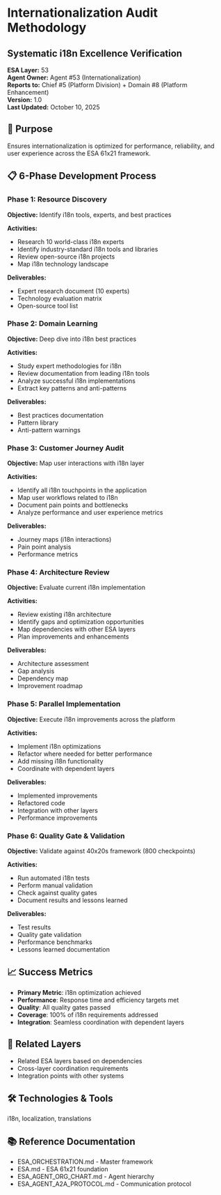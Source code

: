 # Internationalization Audit Methodology
## Systematic i18n Excellence Verification

**ESA Layer:** 53  
**Agent Owner:** Agent #53 (Internationalization)  
**Reports to:** Chief #5 (Platform Division) + Domain #8 (Platform Enhancement)  
**Version:** 1.0  
**Last Updated:** October 10, 2025

## 🎯 Purpose
Ensures internationalization is optimized for performance, reliability, and user experience across the ESA 61x21 framework.

## 📋 6-Phase Development Process

### Phase 1: Resource Discovery
**Objective:** Identify i18n tools, experts, and best practices

**Activities:**
- Research 10 world-class i18n experts
- Identify industry-standard i18n tools and libraries
- Review open-source i18n projects
- Map i18n technology landscape

**Deliverables:**
- Expert research document (10 experts)
- Technology evaluation matrix
- Open-source tool list

### Phase 2: Domain Learning
**Objective:** Deep dive into i18n best practices

**Activities:**
- Study expert methodologies for i18n
- Review documentation from leading i18n tools
- Analyze successful i18n implementations
- Extract key patterns and anti-patterns

**Deliverables:**
- Best practices documentation
- Pattern library
- Anti-pattern warnings

### Phase 3: Customer Journey Audit
**Objective:** Map user interactions with i18n layer

**Activities:**
- Identify all i18n touchpoints in the application
- Map user workflows related to i18n
- Document pain points and bottlenecks
- Analyze performance and user experience metrics

**Deliverables:**
- Journey maps (i18n interactions)
- Pain point analysis
- Performance metrics

### Phase 4: Architecture Review
**Objective:** Evaluate current i18n implementation

**Activities:**
- Review existing i18n architecture
- Identify gaps and optimization opportunities
- Map dependencies with other ESA layers
- Plan improvements and enhancements

**Deliverables:**
- Architecture assessment
- Gap analysis
- Dependency map
- Improvement roadmap

### Phase 5: Parallel Implementation
**Objective:** Execute i18n improvements across the platform

**Activities:**
- Implement i18n optimizations
- Refactor where needed for better performance
- Add missing i18n functionality
- Coordinate with dependent layers

**Deliverables:**
- Implemented improvements
- Refactored code
- Integration with other layers
- Performance improvements

### Phase 6: Quality Gate & Validation
**Objective:** Validate against 40x20s framework (800 checkpoints)

**Activities:**
- Run automated i18n tests
- Perform manual validation
- Check against quality gates
- Document results and lessons learned

**Deliverables:**
- Test results
- Quality gate validation
- Performance benchmarks
- Lessons learned documentation

## 📈 Success Metrics
- **Primary Metric**: i18n optimization achieved
- **Performance**: Response time and efficiency targets met
- **Quality**: All quality gates passed
- **Coverage**: 100% of i18n requirements addressed
- **Integration**: Seamless coordination with dependent layers

## 🔗 Related Layers
- Related ESA layers based on dependencies
- Cross-layer coordination requirements
- Integration points with other systems

## 🛠️ Technologies & Tools
i18n, localization, translations

## 📚 Reference Documentation
- ESA_ORCHESTRATION.md - Master framework
- ESA.md - ESA 61x21 foundation
- ESA_AGENT_ORG_CHART.md - Agent hierarchy
- ESA_AGENT_A2A_PROTOCOL.md - Communication protocol
